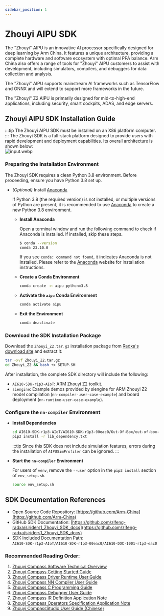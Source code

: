 ```yaml
---
sidebar_position: 1
---
```


# Zhouyi AIPU SDK

The "Zhouyi" AIPU is an innovative AI processor specifically designed for deep learning by Arm China. It features a unique architecture, providing a complete hardware and software ecosystem with optimal PPA balance. Arm China also offers a range of tools for "Zhouyi" AIPU customers to assist with development, including simulators, compilers, and debuggers for data collection and analysis.

The "Zhouyi" AIPU supports mainstream AI frameworks such as TensorFlow and ONNX and will extend to support more frameworks in the future.

The "Zhouyi" Z2 AIPU is primarily designed for mid-to-high-end applications, including security, smart cockpits, ADAS, and edge servers.

## Zhouyi AIPU SDK Installation Guide

:::tip
The Zhouyi AIPU SDK must be installed on an X86 platform computer.
:::
The Zhouyi SDK is a full-stack platform designed to provide users with rapid development and deployment capabilities. Its overall architecture is shown below:  
![input.webp](/img/sirider/s1/aipu_0.webp)

### Preparing the Installation Environment

The Zhouyi SDK requires a clean Python 3.8 environment. Before proceeding, ensure you have Python 3.8 set up.

- _(Optional)_ Install [Anaconda](https://www.anaconda.com/)

  If Python 3.8 (the required version) is not installed, or multiple versions of Python are present, it is recommended to use [Anaconda](https://www.anaconda.com/) to create a new Python 3.8 environment.

  - **Install Anaconda**

    Open a terminal window and run the following command to check if Anaconda is installed. If installed, skip these steps.

    ```bash
    $ conda --version
    conda 23.10.0
    ```

    If you see `conda: command not found`, it indicates Anaconda is not installed. Please refer to the [Anaconda](https://www.anaconda.com/) website for installation instructions.

  - **Create a Conda Environment**

    ```bash
    conda create -n aipu python=3.8
    ```

  - **Activate the `aipu` Conda Environment**

    ```bash
    conda activate aipu
    ```

  - **Exit the Environment**
    ```bash
    conda deactivate
    ```

### Download the SDK Installation Package

Download the `Zhouyi_Z2.tar.gz` installation package from [Radxa's download site](https://dl.radxa.com/sirider/s1/) and extract it:

```bash
tar -xvf Zhouyi_Z2.tar.gz
cd Zhouyi_Z2 && bash +x SETUP.SH
```

After installation, the complete SDK directory will include the following:

- `AI610-SDK-r1p3-AIoT`: ARM Zhouyi Z2 toolkit.
- `siengine`: Example demos provided by siengine for ARM Zhouyi Z2 model compilation (`nn-compiler-user-case-example`) and board deployment (`nn-runtime-user-case-example`).

### Configure the `nn-compiler` Environment

- **Install Dependencies**

  ```bash
  cd AI610-SDK-r1p3-AIoT/AI610-SDK-r1p3-00eac0/Out-Of-Box/out-of-box-nn-compiler
  pip3 install -r lib_dependency.txt
  ```

  :::tip
  Since this SDK does not include simulation features, errors during the installation of `AIPUSimProfiler` can be ignored.
  :::

- **Start the `nn-compiler` Environment**

  For users of `venv`, remove the `--user` option in the `pip3 install` section of `env_setup.sh`.

  ```bash
  source env_setup.sh
  ```

## SDK Documentation References

- Open Source Code Repository: [https://github.com/Arm-China](https://github.com/Arm-China)
- GitHub SDK Documentation: [https://github.com/zifeng-radxa/siriders1_Zhouyi_SDK_docs](https://github.com/zifeng-radxa/siriders1_Zhouyi_SDK_docs)
- SDK Included Documentation Path:  
  `AI610-SDK-r1p3-AIoT/AI610-SDK-r1p3-00eac0/AI610-DOC-1001-r1p3-eac0`

### Recommended Reading Order:

1. [Zhouyi Compass Software Technical Overview](https://github.com/zifeng-radxa/siriders1_Zhouyi_SDK_docs/blob/main/Zhouyi_Compass_Software_Technical_Overview_61010011_0103_00_en.pdf)
2. [Zhouyi Compass Getting Started Guide](https://github.com/zifeng-radxa/siriders1_Zhouyi_SDK_docs/blob/main/Zhouyi_Compass_Getting_Started_Guide_61010012_0303_00_en.pdf)
3. [Zhouyi Compass Driver Runtime User Guide](https://github.com/zifeng-radxa/siriders1_Zhouyi_SDK_docs/blob/main/Zhouyi_Compass_Driver_Runtime_User_Guide_61010023_0001_00_en.pdf)
4. [Zhouyi Compass NN Compiler User Guide](https://github.com/zifeng-radxa/siriders1_Zhouyi_SDK_docs/blob/main/Zhouyi_Compass_NN_Compiler_User_Guide_61010024_0001_00_en.pdf)
5. [Zhouyi Compass C Programming Guide](https://github.com/zifeng-radxa/siriders1_Zhouyi_SDK_docs/blob/main/Zhouyi_Compass_C_Programming_Guide_61010015_0114_00_en.pdf)
6. [Zhouyi Compass Debugger User Guide](https://github.com/zifeng-radxa/siriders1_Zhouyi_SDK_docs/blob/main/Zhouyi_Compass_Debugger_User_Guide_61010016_0110_00_en.pdf)
7. [Zhouyi Compass IR Definition Application Note](https://github.com/zifeng-radxa/siriders1_Zhouyi_SDK_docs/blob/main/Zhouyi_Compass_IR_Definition_Application_Note_61010013_010_en.pdf)
8. [Zhouyi Compass Operators Specification Application Note](https://github.com/zifeng-radxa/siriders1_Zhouyi_SDK_docs/blob/main/Zhouyi_Compass_Operators_Specification_Application_Note_61010017_010_en.pdf)
9. [Zhouyi CompassStudio User Guide (Chinese)](https://github.com/zifeng-radxa/siriders1_Zhouyi_SDK_docs/blob/main/Zhouyi_CompassStudio_User_Guide_61010019_0300_06_zh.pdf)
